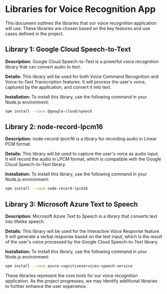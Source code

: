 # Libraries for Voice Recognition App

This document outlines the libraries that our voice recognition application will use. These libraries are chosen based on the key features and use cases defined in the project.

## Library 1: Google Cloud Speech-to-Text

**Description:** Google Cloud Speech-to-Text is a powerful voice recognition library that can convert audio to text.

**Details:** This library will be used for both Voice Command Recognition and Voice-to-Text Transcription features. It will process the user's voice, captured by the application, and convert it into text.

**Installation:** To install this library, use the following command in your Node.js environment:

```bash
npm install --save @google-cloud/speech
```

## Library 2: node-record-lpcm16

**Description:** node-record-lpcm16 is a library for recording audio in Linear PCM format.

**Details:** This library will be used to capture the user's voice as audio input. It will record the audio in LPCM format, which is compatible with the Google Cloud Speech-to-Text library.

**Installation:** To install this library, use the following command in your Node.js environment:

```bash
npm install --save node-record-lpcm16
```

## Library 3: Microsoft Azure Text to Speech

**Description:** Microsoft Azure Text to Speech is a library that converts text into lifelike speech.

**Details:** This library will be used for the Interactive Voice Response feature. It will generate a verbal response based on the text input, which is the result of the user's voice processed by the Google Cloud Speech-to-Text library.

**Installation:** To install this library, use the following command in your Node.js environment:

```bash
npm install --save azure-cognitiveservices-speech-service
```

These libraries represent the core tools for our voice recognition application. As the project progresses, we may identify additional libraries to further enhance the user experience.
